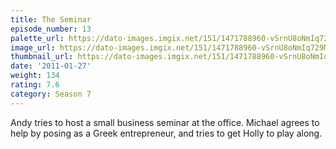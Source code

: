 ```yaml
---
title: The Seminar
episode_number: 13
palette_url: https://dato-images.imgix.net/151/1471788960-vSrnU8oNmIq729MbBYbAd5mwL2I.jpg?ixlib=rb-1.1.0&ch=DPR%2CWidth&auto=enhance&palette=json
image_url: https://dato-images.imgix.net/151/1471788960-vSrnU8oNmIq729MbBYbAd5mwL2I.jpg?ixlib=rb-1.1.0&ch=DPR%2CWidth&auto=compress%2Cformat&w=500
thumbnail_url: https://dato-images.imgix.net/151/1471788960-vSrnU8oNmIq729MbBYbAd5mwL2I.jpg?ixlib=rb-1.1.0&ch=DPR%2CWidth&auto=enhance&w=500&h=280&fit=crop&fm=jpg
date: '2011-01-27'
weight: 134
rating: 7.6
category: Season 7
---
```


Andy tries to host a small business seminar at the office. Michael agrees to help by posing as a Greek entrepreneur, and tries to get Holly to play along.